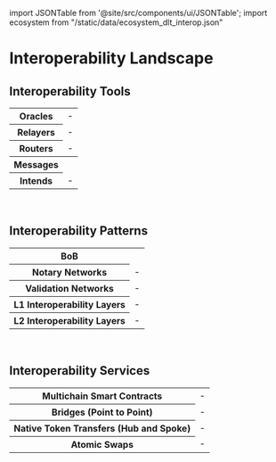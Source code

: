 import JSONTable from '@site/src/components/ui/JSONTable';
import ecosystem from "/static/data/ecosystem_dlt_interop.json"

# Interoperability Landscape

## Interoperability Tools

<div style={{overflowX : 'auto'}}>
	<table style={{textAlign: 'center'}}>
		<tr>
			<th>Oracles</th>
			<td>-</td>
		</tr>
		<tr>
			<th>Relayers</th>
			<td>-</td>
		</tr>
		<tr>
			<th>Routers</th>
			<td>-</td>
		</tr>
		<tr>
			<th>Messages</th>
			<th></th>
		</tr>
		<tr>
			<th>Intends</th>
			<td>-</td>
		</tr>
	</table>
</div>
<br/>

## Interoperability Patterns

<div style={{overflowX : 'auto'}}>
	<table style={{textAlign: 'center'}}>
		<tr>
			<th>BoB</th>
			<th></th>
		</tr>
		<tr>
			<th>Notary Networks</th>
			<td>-</td>
		</tr>
		<tr>
			<th>Validation Networks</th>
			<td>-</td>
		</tr>
		<tr>
			<th>L1 Interoperability Layers</th>
			<td>-</td>
		</tr>
		<tr>
			<th>L2 Interoperability Layers</th>
			<td>-</td>
		</tr>
	</table>
</div>
<br/>

## Interoperability Services

<div style={{overflowX : 'auto'}}>
	<table style={{textAlign: 'center'}}>
		<tr>
			<th>Multichain Smart Contracts</th>
			<td>-</td>
		</tr>
		<tr>
			<th>Bridges (Point to Point)</th>
			<td>-</td>
		</tr>
		<tr>
			<th>Native Token Transfers (Hub and Spoke)</th>
			<td>-</td>
		</tr>
		<tr>
			<th>Atomic Swaps</th>
			<td>-</td>
		</tr>
	</table>
</div>
<br/>